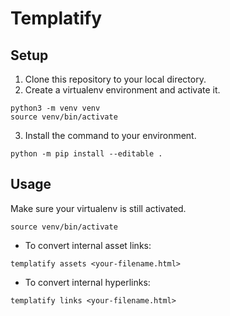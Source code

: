 # Templatify

## Setup
1. Clone this repository to your local directory.
2. Create a virtualenv environment and activate it.
```
python3 -m venv venv
source venv/bin/activate
```
3. Install the command to your environment.
```
python -m pip install --editable .
```

## Usage
Make sure your virtualenv is still activated.
```
source venv/bin/activate
```

* To convert internal asset links:
```
templatify assets <your-filename.html>
```

* To convert internal hyperlinks:
```
templatify links <your-filename.html>
```